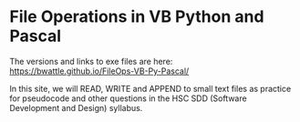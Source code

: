 # File Operations in VB Python and Pascal
The versions and links to exe files are here: https://bwattle.github.io/FileOps-VB-Py-Pascal/

In this site, we will READ, WRITE and APPEND to small text files as practice for pseudocode and other questions in the HSC SDD (Software Development and Design) syllabus.
